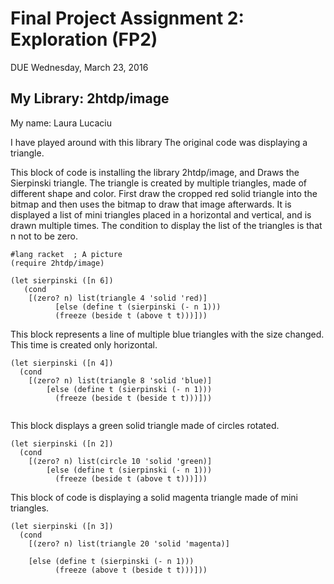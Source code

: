 # Final Project Assignment 2: Exploration (FP2)
DUE Wednesday, March 23, 2016

## My Library: 2htdp/image
My name: Laura Lucaciu


I have played around with this library 
The original code was displaying a triangle.

This block of code is installing the library 2htdp/image, and Draws the Sierpinski triangle. The triangle is created by multiple triangles, made of different shape and color.
First draw the cropped red solid triangle into the bitmap and then uses the bitmap to draw that image afterwards.
It is displayed a list of mini triangles placed in a horizontal and vertical, and is drawn multiple times.
The condition to display the list of the triangles is that n not to be zero.
```
#lang racket  ; A picture
(require 2htdp/image)

(let sierpinski ([n 6])
   (cond
    [(zero? n) list(triangle 4 'solid 'red)]
          [else (define t (sierpinski (- n 1)))
          (freeze (beside t (above t t)))]))
```

This block represents a line of multiple blue triangles with the size changed. 
This time is created only horizontal.

```
(let sierpinski ([n 4])
  (cond
    [(zero? n) list(triangle 8 'solid 'blue)]
        [else (define t (sierpinski (- n 1)))
          (freeze (beside t (beside t t)))]))
          
```

This block displays a green solid triangle made of circles rotated.
```
(let sierpinski ([n 2])
  (cond
    [(zero? n) list(circle 10 'solid 'green)]
        [else (define t (sierpinski (- n 1)))
          (freeze (beside t (above t t)))]))
```

This block of code is displaying a solid magenta triangle made of mini triangles.
```
(let sierpinski ([n 3])
  (cond
    [(zero? n) list(triangle 20 'solid 'magenta)]
    
    [else (define t (sierpinski (- n 1)))
          (freeze (above t (beside t t)))]))
```
